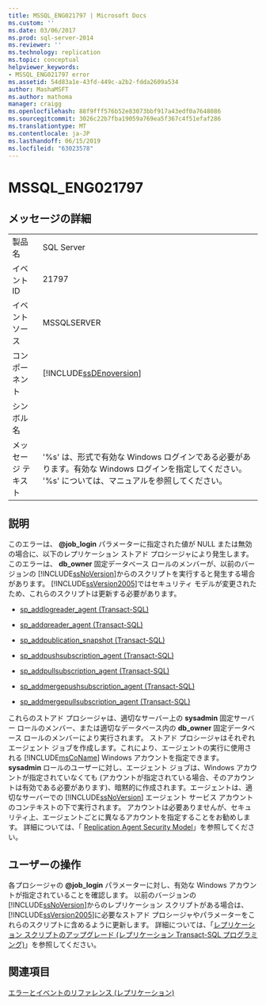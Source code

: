 ```yaml
---
title: MSSQL_ENG021797 | Microsoft Docs
ms.custom: ''
ms.date: 03/06/2017
ms.prod: sql-server-2014
ms.reviewer: ''
ms.technology: replication
ms.topic: conceptual
helpviewer_keywords:
- MSSQL_ENG021797 error
ms.assetid: 54d83a1e-43fd-449c-a2b2-fdda2609a534
author: MashaMSFT
ms.author: mathoma
manager: craigg
ms.openlocfilehash: 88f9fff576b52e83073bbf917a43edf0a7648086
ms.sourcegitcommit: 3026c22b7fba19059a769ea5f367c4f51efaf286
ms.translationtype: MT
ms.contentlocale: ja-JP
ms.lasthandoff: 06/15/2019
ms.locfileid: "63023578"
---
```

# <a name="mssqleng021797"></a>MSSQL_ENG021797
    
## <a name="message-details"></a>メッセージの詳細  
  
|||  
|-|-|  
|製品名|SQL Server|  
|イベント ID|21797|  
|イベント ソース|MSSQLSERVER|  
|コンポーネント|[!INCLUDE[ssDEnoversion](../../includes/ssdenoversion-md.md)]|  
|シンボル名||  
|メッセージ テキスト|'%s' は、形式で有効な Windows ログインである必要があります。有効な Windows ログインを指定してください。 '%s' については、マニュアルを参照してください。|  
  
## <a name="explanation"></a>説明  
 このエラーは、 **@job_login** パラメーターに指定された値が NULL または無効の場合に、以下のレプリケーション ストアド プロシージャにより発生します。 このエラーは、 **db_owner** 固定データベース ロールのメンバーが、以前のバージョンの [!INCLUDE[ssNoVersion](../../includes/ssnoversion-md.md)]からのスクリプトを実行すると発生する場合があります。 [!INCLUDE[ssVersion2005](../../includes/ssversion2005-md.md)]ではセキュリティ モデルが変更されたため、これらのスクリプトは更新する必要があります。  
  
-   [sp_addlogreader_agent &#40;Transact-SQL&#41;](/sql/relational-databases/system-stored-procedures/sp-addlogreader-agent-transact-sql)  
  
-   [sp_addqreader_agent &#40;Transact-SQL&#41;](/sql/relational-databases/system-stored-procedures/sp-addqreader-agent-transact-sql)  
  
-   [sp_addpublication_snapshot &#40;Transact-SQL&#41;](/sql/relational-databases/system-stored-procedures/sp-addpublication-snapshot-transact-sql)  
  
-   [sp_addpushsubscription_agent &#40;Transact-SQL&#41;](/sql/relational-databases/system-stored-procedures/sp-addpushsubscription-agent-transact-sql)  
  
-   [sp_addpullsubscription_agent &#40;Transact-SQL&#41;](/sql/relational-databases/system-stored-procedures/sp-addpullsubscription-agent-transact-sql)  
  
-   [sp_addmergepushsubscription_agent &#40;Transact-SQL&#41;](/sql/relational-databases/system-stored-procedures/sp-addmergepushsubscription-agent-transact-sql)  
  
-   [sp_addmergepullsubscription_agent &#40;Transact-SQL&#41;](/sql/relational-databases/system-stored-procedures/sp-addmergepullsubscription-agent-transact-sql)  
  
 これらのストアド プロシージャは、適切なサーバー上の **sysadmin** 固定サーバー ロールのメンバー、または適切なデータベース内の **db_owner** 固定データベース ロールのメンバーにより実行されます。 ストアド プロシージャはそれぞれエージェント ジョブを作成します。これにより、エージェントの実行に使用される [!INCLUDE[msCoName](../../includes/msconame-md.md)] Windows アカウントを指定できます。 **sysadmin** ロールのユーザーに対し、エージェント ジョブは、Windows アカウントが指定されていなくても (アカウントが指定されている場合、そのアカウントは有効である必要があります)、暗黙的に作成されます。エージェントは、適切なサーバーでの [!INCLUDE[ssNoVersion](../../includes/ssnoversion-md.md)] エージェント サービス アカウントのコンテキストの下で実行されます。 アカウントは必要ありませんが、セキュリティ上、エージェントごとに異なるアカウントを指定することをお勧めします。 詳細については、「 [Replication Agent Security Model](security/replication-agent-security-model.md)」を参照してください。  
  
## <a name="user-action"></a>ユーザーの操作  
 各プロシージャの **@job_login** パラメーターに対し、有効な Windows アカウントが指定されていることを確認します。 以前のバージョンの [!INCLUDE[ssNoVersion](../../includes/ssnoversion-md.md)]からのレプリケーション スクリプトがある場合は、 [!INCLUDE[ssVersion2005](../../includes/ssversion2005-md.md)]に必要なストアド プロシージャやパラメーターをこれらのスクリプトに含めるように更新します。 詳細については、「[レプリケーション スクリプトのアップグレード &#40;レプリケーション Transact-SQL プログラミング&#41;](administration/upgrade-replication-scripts-replication-transact-sql-programming.md)」を参照してください。  
  
## <a name="see-also"></a>関連項目  
 [エラーとイベントのリファレンス &#40;レプリケーション&#41;](errors-and-events-reference-replication.md)  
  
  
